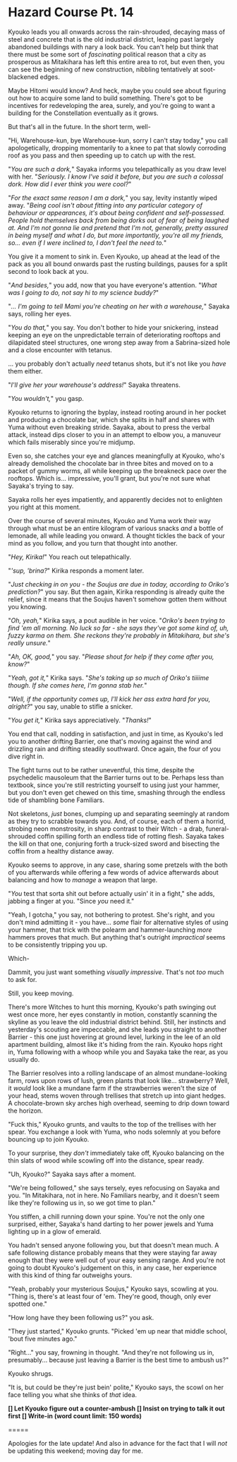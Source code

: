 # Hazard Course Pt. 14

Kyouko leads you all onwards across the rain-shrouded, decaying mass of steel and concrete that is the old industrial district, leaping past largely abandoned buildings with nary a look back. You can't help but think that there must be some sort of *fascinating* political reason that a city as prosperous as Mitakihara has left this entire area to rot, but even then, you can see the beginning of new construction, nibbling tentatively at soot-blackened edges.

Maybe Hitomi would know? And heck, maybe you could see about figuring out how to acquire some land to build something. There's got to be incentives for redeveloping the area, surely, and you're going to want a building for the Constellation eventually as it grows.

But that's all in the future. In the short term, well-

"Hi, Warehouse-kun, bye Warehouse-kun, sorry I can't stay today," you call apologetically, dropping momentarily to a knee to pat that slowly corroding roof as you pass and then speeding up to catch up with the rest.

"*You are *such* a dork,*" Sayaka informs you telepathically as you draw level with her. "*Seriously. I know I've said it before, but you are *such* a *colossal* dork. How did I ever think you were cool?*"

"*For the exact same reason I *am* a dork,*" you say, levity instantly wiped away. "*Being *cool* isn't about fitting into any particular category of behaviour or appearances, it's about being confident and self-possessed. People *hold themselves back* from being dorks out of fear of being laughed at. And I'm not gonna lie and pretend that I'm not, generally, pretty assured in being *myself* and what I do, but more importantly, you're all my friends, so... even if I were inclined to, I don't feel the *need* to.*"

You give it a moment to sink in. Even Kyouko, up ahead at the lead of the pack as you all bound onwards past the rusting buildings, pauses for a split second to look back at you.

"*And besides,*" you add, now that you have everyone's attention. "*What was I going to do, *not* say hi to my science buddy?*"

"*... I'm going to tell Mami you're cheating on her with a warehouse,*" Sayaka says, rolling her eyes.

"*You do that,*" you say. You don't bother to hide your snickering, instead keeping an eye on the unpredictable terrain of deteriorating rooftops and dilapidated steel structures, one wrong step away from a Sabrina-sized hole and a close encounter with tetanus.

... you probably don't actually *need* tetanus shots, but it's not like you *have* them either.

"*I'll give her your warehouse's address!*" Sayaka threatens.

"*You wouldn't,*" you gasp.

Kyouko returns to ignoring the byplay, instead rooting around in her pocket and producing a chocolate bar, which she splits in half and shares with Yuma without even breaking stride. Sayaka, about to press the verbal attack, instead dips closer to you in an attempt to elbow you, a manuveur which fails miserably since you're midjump.

Even so, she catches your eye and glances meaningfully at Kyouko, who's already demolished the chocolate bar in three bites and moved on to a packet of gummy worms, all while keeping up the breakneck pace over the rooftops. Which is... impressive, you'll grant, but you're not sure what Sayaka's trying to say.

Sayaka rolls her eyes impatiently, and apparently decides not to enlighten you right at this moment.

Over the course of several minutes, Kyouko and Yuma work their way through what must be an entire kilogram of various snacks *and* a bottle of lemonade, all while leading you onward. A thought tickles the back of your mind as you follow, and you turn that thought into another.

"*Hey, Kirika!*" You reach out telepathically.

"*'sup, 'brina?*" Kirika responds a moment later.

"*Just checking in on you - the Soujus are due in today, according to Oriko's prediction?*" you say. But then again, Kirika responding is already quite the relief, since it means that the Soujus haven't somehow gotten them without you knowing.

"*Oh, yeah,*" Kirika says, a pout audible in her voice. "*Oriko's been trying to find 'em all morning. No luck so far - she says they've got some kind of, uh, fuzzy karma on them. She reckons they're *probably* in Mitakihara, but she's *really* unsure.*"

"*Ah, OK, good,*" you say. "*Please shout for help if they come after you, know?*"

"*Yeah, got it,*" Kirika says. "*She's taking up so much of Oriko's tiiiime though. If she comes here, I'm gonna stab her.*"

"*Well, if the opportunity comes up, I'll kick her ass extra hard for you, alright?*" you say, unable to stifle a snicker.

"*You *get* it,*" Kirika says appreciatively. "*Thanks!*"

You end that call, nodding in satisfaction, and just in time, as Kyouko's led you to another drifting Barrier, one that's moving against the wind and drizzling rain and drifting steadily southward. Once again, the four of you dive right in.

The fight turns out to be rather uneventful, this time, despite the psychedelic mausoleum that the Barrier turns out to be. Perhaps less than textbook, since you're still restricting yourself to using just your hammer, but you don't even get chewed on this time, smashing through the endless tide of shambling bone Familiars.

Not skeletons, *just* bones, clumping up and separating seemingly at random as they try to scrabble towards you. And, of course, each of them a horrid, strobing neon monstrosity, in sharp contrast to their Witch - a drab, funeral-shrouded coffin spilling forth an endless tide of rotting flesh. Sayaka takes the kill on that one, conjuring forth a truck-sized sword and bisecting the coffin from a healthy distance away.

Kyouko seems to approve, in any case, sharing some pretzels with the both of you afterwards while offering a few words of advice afterwards about balancing and how to *manage* a weapon that large.

"*You* test that sorta shit out before actually usin' it in a fight," she adds, jabbing a finger at you. "Since *you* need it."

"Yeah, I gotcha," you say, not bothering to protest. She's right, and you don't mind admitting it - you have... *some* flair for alternative styles of using your hammer, that trick with the polearm and hammer-launching *more* hammers proves that much. But anything that's outright *impractical* seems to be consistently tripping you up.

Which-

Dammit, you just want something *visually impressive*. That's not *too* much to ask for.

Still, you keep moving.

There's more Witches to hunt this morning, Kyouko's path swinging out west once more, her eyes constantly in motion, constantly scanning the skyline as you leave the old industrial district behind. Still, her instincts and yesterday's scouting are impeccable, and she leads you straight to another Barrier - this one just hovering at ground level, lurking in the lee of an old apartment building, almost like it's hiding from the rain. Kyouko hops right in, Yuma following with a whoop while you and Sayaka take the rear, as you usually do.

The Barrier resolves into a rolling landscape of an almost mundane-looking farm, rows upon rows of lush, green plants that look like... strawberry? Well, it *would* look like a mundane farm if the strawberries weren't the size of your head, stems woven through trellises that stretch up into giant hedges. A chocolate-brown sky arches high overhead, seeming to drip down toward the horizon.

"Fuck this," Kyouko grunts, and vaults to the top of the trellises with her spear. You exchange a look with Yuma, who nods solemnly at you before bouncing up to join Kyouko.

To your surprise, they *don't* immediately take off, Kyouko balancing on the thin slats of wood while scowling off into the distance, spear ready.

"Uh, Kyouko?" Sayaka says after a moment.

"We're being followed," she says tersely, eyes refocusing on Sayaka and you. "In Mitakihara, not in here. No Familiars nearby, and it doesn't seem like they're following us in, so we got time to plan."

You stiffen, a chill running down your spine. You're not the only one surprised, either, Sayaka's hand darting to her power jewels and Yuma lighting up in a glow of emerald.

You hadn't sensed anyone following you, but that doesn't mean much. A safe following distance probably means that they were staying far away enough that they were well out of your easy sensing range. And you're not going to doubt Kyouko's judgement on this, in any case, her experience with this kind of thing far outweighs yours.

"Yeah, probably your mysterious Soujus," Kyouko says, scowling at you. "Thing is, there's at least four of 'em. They're good, though, only ever spotted one."

"How long have they been following us?" you ask.

"They just started," Kyouko grunts. "Picked 'em up near that middle school, 'bout five minutes ago."

"Right..." you say, frowning in thought. "And they're not following us in, presumably... because just leaving a Barrier is the best time to ambush us?"

Kyouko shrugs.

"It is, but could be they're just bein' polite," Kyouko says, the scowl on her face telling you what she thinks of *that* idea.

**\[] Let Kyouko figure out a counter-ambush
\[] Insist on trying to talk it out first
\[] Write-in (word count limit: 150 words)**

\=====​

Apologies for the late update! And also in advance for the fact that I will *not* be updating this weekend; moving day for me.
